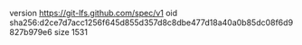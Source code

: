 version https://git-lfs.github.com/spec/v1
oid sha256:d2ce7d7acc1256f645d855d357d8c8dbe477d18a40a0b85dc08f6d9827b979e6
size 1531
